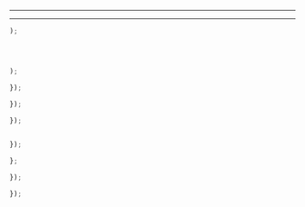 
________________________________________________________________________________
________________________________________________________________________________





```js
);
```


```js

```



```js

```


```js
```




```jsx
);

});

```




```js
});

```


```js
});

```



```js

});

```



```js
};

});

});

```










